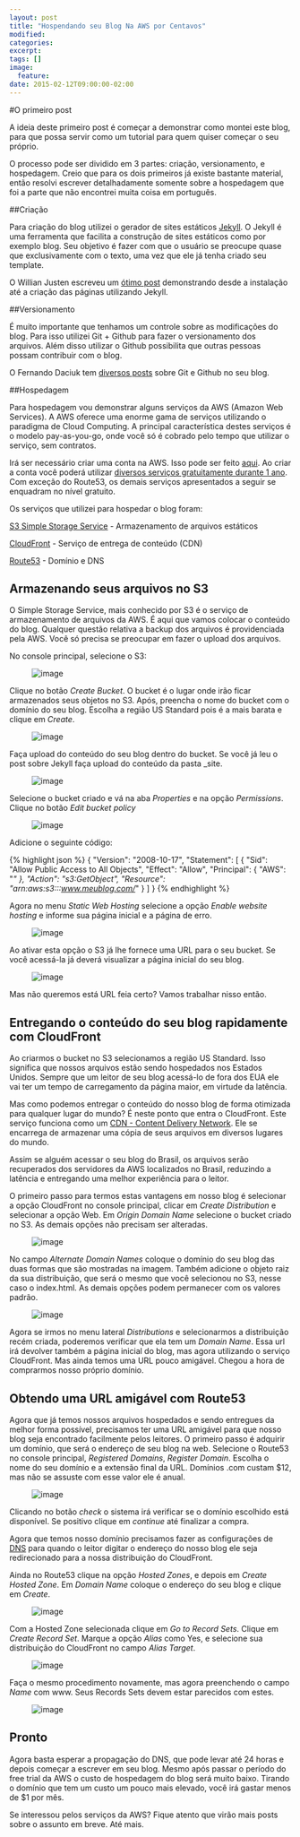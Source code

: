 ```yaml
---
layout: post
title: "Hospendando seu Blog Na AWS por Centavos"
modified:
categories: 
excerpt:
tags: []
image:
  feature:
date: 2015-02-12T09:00:00-02:00
---
```


#O primeiro post

A ideia deste primeiro post é começar a demonstrar como montei este blog, para que possa servir como um tutorial para quem quiser começar o seu próprio.

O processo pode ser dividido em 3 partes: criação, versionamento, e hospedagem. Creio que para os dois primeiros já existe bastante material, então resolvi escrever detalhadamente somente sobre a hospedagem que foi a parte que não encontrei muita coisa em português. 

##Criação 

Para criação do blog utilizei o gerador de sites estáticos [Jekyll](http://jekyllrb.com/). O Jekyll é uma ferramenta que facilita a construção de sites estáticos como por exemplo blog. Seu objetivo é fazer com que o usuário se preocupe quase que exclusivamente com o texto, uma vez que ele já tenha criado seu template.

O Willian Justen escreveu um [ótimo post](http://willianjusten.com.br/perguntas-e-respostas-jekyll/) demonstrando desde a instalação até a criação das páginas utilizando Jekyll.

##Versionamento 

É muito importante que tenhamos um controle sobre as modificações do blog. Para isso utilizei Git + Github para fazer o versionamento dos arquivos. Além disso utilizar o Github possibilita que outras pessoas possam contribuir com o blog.

O Fernando Daciuk tem [diversos posts](http://blog.da2k.com.br/2014/01/19/manter-repositorio-github-forkado-sincronizado-com-o-original/) sobre Git e Github no seu blog. 


##Hospedagem

Para hospedagem vou demonstrar alguns serviços da AWS (Amazon Web Services). A AWS oferece uma enorme gama de serviços utilizando o paradigma de Cloud Computing. A principal característica destes serviços é o modelo pay-as-you-go, onde você só é cobrado pelo tempo que utilizar o serviço, sem contratos.

Irá ser necessário criar uma conta na AWS. Isso pode ser feito [aqui](http://aws.amazon.com/pt/). Ao criar a conta você poderá utilizar [diversos serviços gratuitamente durante 1 ano](http://aws.amazon.com/pt/free/). Com exceção do Route53, os demais serviços apresentados a seguir se enquadram no nível gratuito.

Os serviços que utilizei para hospedar o blog foram: 

[S3 Simple Storage Service](http://aws.amazon.com/pt/s3/) - Armazenamento de arquivos estáticos


[CloudFront](http://aws.amazon.com/pt/cloudfront/) - Serviço de entrega de conteúdo (CDN)


[Route53](http://aws.amazon.com/pt/route53/) - Domínio e DNS


## Armazenando seus arquivos no S3
O Simple Storage Service, mais conhecido por S3 é o serviço de armazenamento de arquivos da AWS. É aqui que vamos colocar o conteúdo do blog. Qualquer questão relativa a backup dos arquivos é providenciada pela AWS. Você só precisa se preocupar em fazer o upload dos arquivos. 

No console principal, selecione o S3:

<figure>
	<img src="/images/2015-02-10-hospedando-seu-blog-na-aws-por-centavos/1.png" alt="image">
</figure>

Clique no botão *Create Bucket*. O bucket é o lugar onde irão ficar armazenados seus objetos no S3. Após, preencha o nome do bucket com o domínio do seu blog. Escolha a região US Standard pois é a mais barata e clique em *Create*.

<figure>
	<img src="/images/2015-02-10-hospedando-seu-blog-na-aws-por-centavos/2.png" alt="image">
</figure>

Faça upload do conteúdo do seu blog dentro do bucket. Se você já leu o post sobre Jekyll faça upload do conteúdo da pasta _site.

<figure>
	<img src="/images/2015-02-10-hospedando-seu-blog-na-aws-por-centavos/3.png" alt="image">
</figure>

Selecione o bucket criado e vá na aba *Properties* e na opção *Permissions*. Clique no botão *Edit bucket policy*

<figure>
	<img src="/images/2015-02-10-hospedando-seu-blog-na-aws-por-centavos/4.png" alt="image">
</figure>

Adicione o seguinte código:

{% highlight json %}
{
	"Version": "2008-10-17",
	"Statement": [
		{
			"Sid": "Allow Public Access to All Objects",
			"Effect": "Allow",
			"Principal": {
				"AWS": "*"
			},
			"Action": "s3:GetObject",
			"Resource": "arn:aws:s3:::www.meublog.com/*"
		}
	]
}
{% endhighlight %}

Agora no menu *Static Web Hosting* selecione a opção *Enable website hosting* e informe sua página inicial e a página de erro.

<figure>
	<img src="/images/2015-02-10-hospedando-seu-blog-na-aws-por-centavos/5.png" alt="image">
</figure>

Ao ativar esta opção o S3 já lhe fornece uma URL para o seu bucket. Se você acessá-la já deverá visualizar a página inicial do seu blog.

<figure>
	<img src="/images/2015-02-10-hospedando-seu-blog-na-aws-por-centavos/6.png" alt="image">
</figure>

Mas não queremos está URL feia certo? Vamos trabalhar nisso então.

## Entregando o conteúdo do seu blog rapidamente com CloudFront

Ao criarmos o bucket no S3 selecionamos a região US Standard. Isso significa que nossos arquivos estão sendo hospedados nos Estados Unidos. Sempre que um leitor de seu blog acessá-lo de fora dos EUA ele vai ter um tempo de carregamento da página maior, em virtude da latência. 

Mas como podemos entregar o conteúdo do nosso blog de forma otimizada para qualquer lugar do mundo? É neste ponto que entra o CloudFront. Este serviço funciona como um [CDN - Content Delivery Network](http://www.wikiwand.com/pt/Content_Delivery_Network). Ele se encarrega de armazenar uma cópia de seus arquivos em diversos lugares do mundo. 

Assim se alguém acessar o seu blog do Brasil, os arquivos serão recuperados dos servidores da AWS localizados no Brasil, reduzindo a latência e entregando uma melhor experiência para o leitor.

O primeiro passo para termos estas vantagens em nosso blog é selecionar a opção CloudFront no console principal, clicar em *Create Distribution* e selecionar a opção Web. Em *Origin Domain Name* selecione o bucket criado no S3. As demais opções não precisam ser alteradas.

<figure>
	<img src="/images/2015-02-10-hospedando-seu-blog-na-aws-por-centavos/7.png" alt="image">
</figure>

No campo *Alternate Domain Names* coloque o domínio do seu blog das duas formas que são mostradas na imagem. Também adicione o objeto raiz da sua distribuição, que será o mesmo que você selecionou no S3, nesse caso o index.html. As demais opções podem permanecer com os valores padrão.

<figure>
	<img src="/images/2015-02-10-hospedando-seu-blog-na-aws-por-centavos/8.png" alt="image">
</figure>

Agora se irmos no menu lateral *Distributions* e selecionarmos a distribuição recém criada, poderemos verificar que ela tem um *Domain Name*. Essa url irá devolver também a página inicial do blog, mas agora utilizando o serviço CloudFront. Mas ainda temos uma URL pouco amigável. Chegou a hora de comprarmos nosso próprio domínio.

## Obtendo uma URL amigável com Route53

Agora que já temos nossos arquivos hospedados e sendo entregues da melhor forma possível, precisamos ter uma URL amigável para que nosso blog seja encontrado facilmente pelos leitores. O primeiro passo é adquirir um domínio, que será o endereço de seu blog na web. Selecione o Route53 no console principal, *Registered Domains*, *Register Domain*. Escolha o nome do seu domínio e a extensão final da URL. Domínios .com custam $12, mas não se assuste com esse valor ele é anual. 

<figure>
	<img src="/images/2015-02-10-hospedando-seu-blog-na-aws-por-centavos/9.png" alt="image">
</figure>

Clicando no botão *check* o sistema irá verificar se o domínio escolhido está disponível. Se positivo clique em *continue* até finalizar a compra.

Agora que temos nosso domínio precisamos fazer as configurações de [DNS](http://www.wikiwand.com/pt/Domain_Name_System) para quando o leitor digitar o endereço do nosso blog ele seja redirecionado para a nossa distribuição do CloudFront.

Ainda no Route53 clique na opção *Hosted Zones*, e depois em *Create Hosted Zone*. Em *Domain Name* coloque o endereço do seu blog e clique em *Create*.

<figure>
	<img src="/images/2015-02-10-hospedando-seu-blog-na-aws-por-centavos/10.png" alt="image">
</figure>

Com a Hosted Zone selecionada clique em *Go to Record Sets*. Clique em *Create Record Set*. Marque a opção *Alias* como Yes, e selecione sua distribuição do CloudFront no campo *Alias Target*.

<figure>
	<img src="/images/2015-02-10-hospedando-seu-blog-na-aws-por-centavos/11.png" alt="image">
</figure>

Faça o mesmo procedimento novamente, mas agora preenchendo o campo *Name* com www. Seus Records Sets devem estar parecidos com estes.

<figure>
	<img src="/images/2015-02-10-hospedando-seu-blog-na-aws-por-centavos/12.png" alt="image">
</figure>

## Pronto
Agora basta esperar a propagação do DNS, que pode levar até 24 horas e depois começar a escrever em seu blog. Mesmo após passar o período do free trial da AWS o custo de hospedagem do blog será muito baixo. Tirando o domínio que tem um custo um pouco mais elevado, você irá gastar menos de $1 por mês. 

Se interessou pelos serviços da AWS? Fique atento que virão mais posts sobre o assunto em breve. Até mais.

